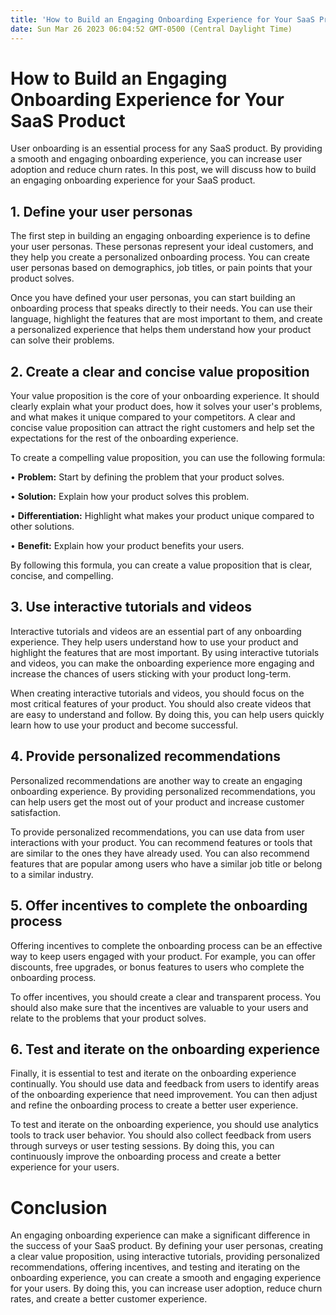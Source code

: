 ```yaml
---
title: 'How to Build an Engaging Onboarding Experience for Your SaaS Product '
date: Sun Mar 26 2023 06:04:52 GMT-0500 (Central Daylight Time)
---
```


# How to Build an Engaging Onboarding Experience for Your SaaS Product

User onboarding is an essential process for any SaaS product. By providing a smooth and engaging onboarding experience, you can increase user adoption and reduce churn rates. In this post, we will discuss how to build an engaging onboarding experience for your SaaS product.

## 1. Define your user personas

The first step in building an engaging onboarding experience is to define your user personas. These personas represent your ideal customers, and they help you create a personalized onboarding process. You can create user personas based on demographics, job titles, or pain points that your product solves.

Once you have defined your user personas, you can start building an onboarding process that speaks directly to their needs. You can use their language, highlight the features that are most important to them, and create a personalized experience that helps them understand how your product can solve their problems.

## 2. Create a clear and concise value proposition

Your value proposition is the core of your onboarding experience. It should clearly explain what your product does, how it solves your user's problems, and what makes it unique compared to your competitors. A clear and concise value proposition can attract the right customers and help set the expectations for the rest of the onboarding experience.

To create a compelling value proposition, you can use the following formula:

• **Problem:** Start by defining the problem that your product solves.

• **Solution:** Explain how your product solves this problem.

• **Differentiation:** Highlight what makes your product unique compared to other solutions.

• **Benefit:** Explain how your product benefits your users.

By following this formula, you can create a value proposition that is clear, concise, and compelling.

## 3. Use interactive tutorials and videos

Interactive tutorials and videos are an essential part of any onboarding experience. They help users understand how to use your product and highlight the features that are most important. By using interactive tutorials and videos, you can make the onboarding experience more engaging and increase the chances of users sticking with your product long-term.

When creating interactive tutorials and videos, you should focus on the most critical features of your product. You should also create videos that are easy to understand and follow. By doing this, you can help users quickly learn how to use your product and become successful.

## 4. Provide personalized recommendations

Personalized recommendations are another way to create an engaging onboarding experience. By providing personalized recommendations, you can help users get the most out of your product and increase customer satisfaction.

To provide personalized recommendations, you can use data from user interactions with your product. You can recommend features or tools that are similar to the ones they have already used. You can also recommend features that are popular among users who have a similar job title or belong to a similar industry.

## 5. Offer incentives to complete the onboarding process

Offering incentives to complete the onboarding process can be an effective way to keep users engaged with your product. For example, you can offer discounts, free upgrades, or bonus features to users who complete the onboarding process.

To offer incentives, you should create a clear and transparent process. You should also make sure that the incentives are valuable to your users and relate to the problems that your product solves.

## 6. Test and iterate on the onboarding experience

Finally, it is essential to test and iterate on the onboarding experience continually. You should use data and feedback from users to identify areas of the onboarding experience that need improvement. You can then adjust and refine the onboarding process to create a better user experience.

To test and iterate on the onboarding experience, you should use analytics tools to track user behavior. You should also collect feedback from users through surveys or user testing sessions. By doing this, you can continuously improve the onboarding process and create a better experience for your users.

# Conclusion

An engaging onboarding experience can make a significant difference in the success of your SaaS product. By defining your user personas, creating a clear value proposition, using interactive tutorials, providing personalized recommendations, offering incentives, and testing and iterating on the onboarding experience, you can create a smooth and engaging experience for your users. By doing this, you can increase user adoption, reduce churn rates, and create a better customer experience.
